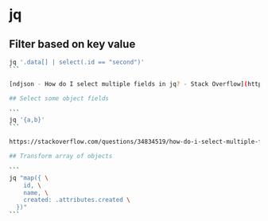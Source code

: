# jq

## Filter based on key value

````bash
jq '.data[] | select(.id == "second")'
```

[ndjson - How do I select multiple fields in jq? - Stack Overflow](https://stackoverflow.com/questions/34834519/how-do-i-select-multiple-fields-in-jq)

## Select some object fields

```
jq '{a,b}'
```

https://stackoverflow.com/questions/34834519/how-do-i-select-multiple-fields-in-jq

## Transform array of objects

```
jq "map({ \
    id, \
    name, \
    created: .attributes.created \
  })"
```

